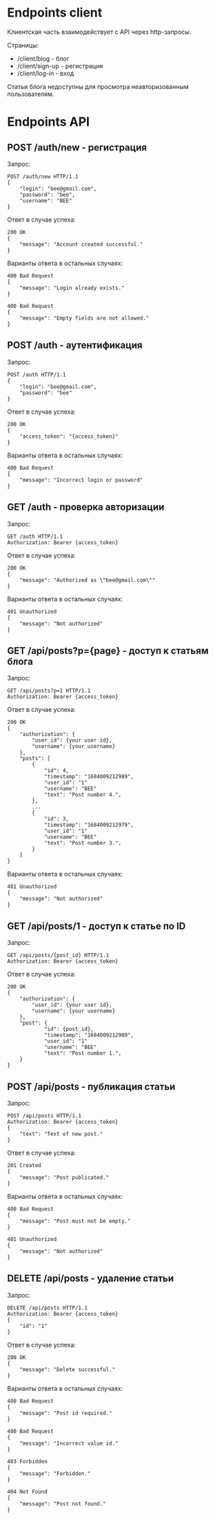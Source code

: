 # Endpoints client

Клиентская часть взаимодействует с API через http-запросы.

Страницы:
- /client/blog - блог
- /client/sign-up - регистрация
- /client/log-in - вход

Статьи блога недоступны для просмотра неавторизованным пользователям.

# Endpoints API

## POST /auth/new - регистрация

Запрос:

```http
POST /auth/new HTTP/1.1
{
    "login": "bee@gmail.com",
    "password": "bee",
    "username": "BEE"
}
```

Ответ в случае успеха:

```http
200 OK
{
    "message": "Account created successful."
}
```

Варианты ответа в остальных случаях:

```http
400 Bad Request
{
    "message": "Login already exists."
}
```

```http
400 Bad Request
{
    "message": "Empty fields are not allowed."
}
```

## POST /auth - аутентификация

Запрос:

```http
POST /auth HTTP/1.1
{
    "login": "bee@gmail.com",
    "password": "bee"
}
```

Ответ в случае успеха:

```http
200 OK
{
    "access_token": "{access_token}"
}
```

Варианты ответа в остальных случаях:

```http
400 Bad Request
{
    "message": "Incorrect login or password"
}
```

## GET /auth - проверка авторизации

Запрос:

```http
GET /auth HTTP/1.1
Authorization: Bearer {access_token}
```

Ответ в случае успеха:

```http
200 OK
{
    "message": "Authorized as \"bee@gmail.com\""
}
```

Варианты ответа в остальных случаях:

```http
401 Unauthorized
{
    "message": "Not authorized"
}
```

## GET /api/posts?p={page} - доступ к статьям блога

Запрос:

```http
GET /api/posts?p=1 HTTP/1.1
Authorization: Bearer {access_token}
```

Ответ в случае успеха:

```http
200 OK
{
    "authorization": {
        "user_id": {your user id},
        "username": {your username}
    },
    "posts": [
        {
            "id": 4,
            "timestamp": "1684009212989",
            "user_id": "1"
            "username": "BEE"
            "text": "Post number 4.",
        },
        ...
        {
            "id": 3,
            "timestamp": "1684009212979",
            "user_id": "1"
            "username": "BEE"
            "text": "Post number 3.",
        }
    ]
}
```

Варианты ответа в остальных случаях:

```http
401 Unauthorized
{
    "message": "Not authorized"
}
```

## GET /api/posts/1 - доступ к статье по ID

Запрос:

```http
GET /api/posts/{post_id} HTTP/1.1
Authorization: Bearer {access_token}
```

Ответ в случае успеха:

```http
200 OK
{
    "authorization": {
        "user_id": {your user id},
        "username": {your username}
    },
    "post": {
            "id": {post_id},
            "timestamp": "1684009212989",
            "user_id": "1"
            "username": "BEE"
            "text": "Post number 1.",
    }
}
```

## POST /api/posts - публикация статьи

Запрос:

```http
POST /api/posts HTTP/1.1
Authorization: Bearer {access_token}
{
    "text": "Text of new post."
}
```

Ответ в случае успеха:

```http
201 Created
{
    "message": "Post publicated."
}
```

Варианты ответа в остальных случаях:

```http
400 Bad Request
{
    "message": "Post must not be empty."
}
```

```http
401 Unauthorized
{
    "message": "Not authorized"
}
```

## DELETE /api/posts - удаление статьи

Запрос:

```http
DELETE /api/posts HTTP/1.1
Authorization: Bearer {access_token}
{
    "id": "1"
}
```

Ответ в случае успеха:

```http
200 OK
{
    "message": "Delete successful."
}
```

Варианты ответа в остальных случаях:

```http
400 Bad Request
{
    "message": "Post id required."
}
```

```http
400 Bad Request
{
    "message": "Incorrect value id."
}
```

```http
403 Forbidden
{
    "message": "Forbidden."
}
```

```http
404 Not Found
{
    "message": "Post not found."
}
```
